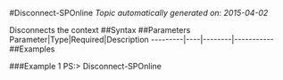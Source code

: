 #Disconnect-SPOnline
*Topic automatically generated on: 2015-04-02*

Disconnects the context
##Syntax
##Parameters
Parameter|Type|Required|Description
---------|----|--------|-----------
##Examples

###Example 1
    PS:> Disconnect-SPOnline

